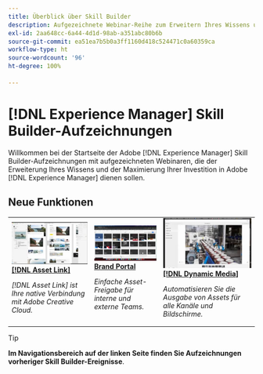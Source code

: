```yaml
---
title: Überblick über Skill Builder
description: Aufgezeichnete Webinar-Reihe zum Erweitern Ihres Wissens und Optimieren Ihrer Investition in Adobe Experience Manager.
exl-id: 2aa648cc-6a44-4d1d-98ab-a351abc80b6b
source-git-commit: ea51ea7b5b0a3ff1160d418c524471c0a60359ca
workflow-type: ht
source-wordcount: '96'
ht-degree: 100%

---
```


# [!DNL Experience Manager] Skill Builder-Aufzeichnungen

Willkommen bei der Startseite der Adobe [!DNL Experience Manager] Skill Builder-Aufzeichnungen mit aufgezeichneten Webinaren, die der Erweiterung Ihres Wissens und der Maximierung Ihrer Investition in Adobe [!DNL Experience Manager] dienen sollen.

## Neue Funktionen

<table>
<tr>
  <td>
    <a href="https://experienceleague.adobe.com/de/docs/experience-manager-skill-builder/skill-builder/for-2020/asset-link">
      <img alt="[!DNL Asset Link]" src="assets/332127.jpeg" />
    </a>
    <div>
      <a href="https://experienceleague.adobe.com/de/docs/experience-manager-skill-builder/skill-builder/for-2020/asset-link">
    <strong>[!DNL Asset Link]</strong>
    </a>
    </div>
    <p>
    <em>[!DNL Asset Link] ist Ihre native Verbindung mit Adobe Creative Cloud.</em>
    <p>
  </td>
  <td>
    <a href="https://experienceleague.adobe.com/de/docs/experience-manager-skill-builder/skill-builder/for-2020/brand-portal">
    <img alt="Brand Portal" src="assets/332133.jpeg" />
    </a>
    <div>
    <a href="https://experienceleague.adobe.com/de/docs/experience-manager-skill-builder/skill-builder/for-2020/brand-portal">
<strong>Brand Portal</strong>
</a>
    </div>
    <p>
    <em>Einfache Asset-Freigabe für interne und externe Teams.</em>
    </p>
  </td>
  <td>
    <a href="https://experienceleague.adobe.com/de/docs/experience-manager-skill-builder/skill-builder/for-2020/dynamic-media">
      <img alt="[!DNL Dynamic Media]" src="assets/332132.jpeg" />
    </a>
     <div>
      <a href="https://experienceleague.adobe.com/de/docs/experience-manager-skill-builder/skill-builder/for-2020/dynamic-media">
        <strong>[!DNL Dynamic Media]</strong>
      </a>
    </div>
    <p>
    <em>Automatisieren Sie die Ausgabe von Assets für alle Kanäle und Bildschirme.</em>
    <p>
  </td>
</tr>
</table>

>[!TIP]
>
>**Im Navigationsbereich auf der linken Seite finden Sie Aufzeichnungen vorheriger Skill Builder-Ereignisse**.
